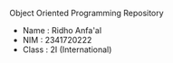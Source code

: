 Object Oriented Programming Repository
- Name : Ridho Anfa'al
- NIM : 2341720222
- Class : 2I (International)
